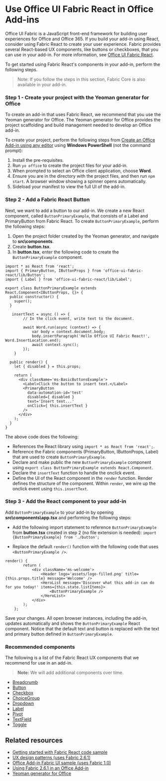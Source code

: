 # Use Office UI Fabric React in Office Add-ins

Office UI Fabric is a JavaScript front-end framework for building user experiences for Office and Office 365. If you build your add-in using React, consider using Fabric React to create your user experience. Fabric provides several React-based UX components, like buttons or checkboxes, that you can use in your add-in. For more information, see [Office UI Fabric React](https://dev.office.com/fabric#/). 

To get started using Fabric React's components in your add-in, perform the following steps.

> Note: If you follow the steps in this section, Fabric Core is also available in your add-in.

### Step 1 - Create your project with the Yeoman generator for Office

To create an add-in that uses Fabric React, we recommend that you use the Yeoman generator for Office. The Yeoman generator for Office provides the project scaffolding and build management needed to develop an Office add-in. 

To create your project, perform the following steps from [Create an Office Add-in using any editor](https://dev.office.com/docs/add-ins/get-started/create-an-office-add-in-using-any-editor) using **Windows PowerShell** (not the command prompt): 

1. Install the pre-requisites.
2. Run `yo office` to create the project files for your add-in. 
3. When prompted to select an Office client application, choose **Word**. 
4. Ensure you are in the directory with the project files, and then run `npm start`. A browser window showing a spinner opens automatically.
5. Sideload your manifest to view the full UI of the add-in.    

### Step 2 - Add a Fabric React Button

Next, we want to add a button to our add-in. We create a new React component, called `ButtonPrimaryExample`, that consists of a Label and PrimaryButton from Fabric React. To create `ButtonPrimaryExample`, perform the following steps:

1. Open the project folder created by the Yeoman generator, and navigate to **src\components**.
2. Create **button.tsx**.
3. In **button.tsx**, enter the following code to create the `ButtonPrimaryExample` component. 

```
import * as React from 'react';
import { PrimaryButton, IButtonProps } from 'office-ui-fabric-react/lib/Button';
import { Label } from 'office-ui-fabric-react/lib/Label';

export class ButtonPrimaryExample extends React.Component<IButtonProps, {}> {
  public constructor() {
    super();
  }

   insertText = async () => {
        // In the click event, write text to the document. 

        await Word.run(async (context) => {
            var body = context.document.body;  
            body.insertParagraph('Hello Office UI Fabric React!', Word.InsertLocation.end);  
            await context.sync();
        });
    }

  public render() {
    let { disabled } = this.props;

    return (
      <div className='ms-BasicButtonsExample'>
        <Label>Click the button to insert text.</Label>
        <PrimaryButton
          data-automation-id='test'
          disabled={ disabled }
          text='Insert text...'
          onClick={ this.insertText }
        />
      </div>
    );
  }
}
```
The above code does the following:

- References the React library using `import * as React from 'react';`.
- Reference the Fabric components (PrimaryButton, IButtonProps, Label) that are used to create `ButtonPrimaryExample`. 
- Declare and make public the new `ButtonPrimaryExample` component using `export class ButtonPrimaryExample extends React.Component`. 
- Declare the `insertText` function to handle the onclick event. 
- Define the UI of the React component in the `render` function. Render defines the structure of the component. Within `render`, we wire up the onclick event using `this.insertText`.

### Step 3 - Add the React component to your add-in 

Add `ButtonPrimaryExample` to your add-in by opening **src\components\app.tsx** and performing the following steps: 

- Add the following import statement to reference `ButtonPrimaryExample` from **button.tsx** created in step 2 (no file extension is needed): 
`
import {ButtonPrimaryExample} from './button';
` 

- Replace the default `render()` function with the following code that uses `<ButtonPrimaryExample />`. 
```
render() {
        return (
            <div className='ms-welcome'>
                <Header logo='assets/logo-filled.png' title={this.props.title} message='Welcome' />
                <HeroList message='Discover what this add-in can do for you today!' items={this.state.listItems}>                    
                    <ButtonPrimaryExample />
                </HeroList>
            </div>
        );
    };
```

Save your changes. All open browser instances, including the add-in, updates automatically and shows the `ButtonPrimaryExample` React component. Notice that the default text and button is replaced with the text and primary button defined in `ButtonPrimaryExample`. 
	
### Recommended components

The following is a list of the Fabric React UX components that we recommend for use in an add-in.  

> **Note:** We will add additional components over time. 

- [Breadcrumb](breadcrumb.md)
- [Button](buttons.md)
- [Checkbox](checkbox.md)
- [ChoiceGroup](choicegroup.md)
- [Dropdown](dropdown.md)
- [Label](label.md)
- [Pivot](pivot.md)
- [TextField](textfield.md)
- [Toggle](toggle.md)

## Related resources

- [Getting started with Fabric React code sample](https://github.com/OfficeDev/Word-Add-in-GettingStartFabricReact)
- [UX design patterns (uses Fabric 2.6.1)](https://github.com/OfficeDev/Office-Add-in-UX-Design-Patterns-Code) 
- [Office Add-in Fabric UI sample (uses Fabric 1.0)](https://github.com/OfficeDev/Office-Add-in-Fabric-UI-Sample) 
- [Using Fabric 2.6.1 in an Office Add-in](https://dev.office.com/docs/add-ins/design/ui-elements/using-office-ui-fabric)
- [Yeoman generator for Office](https://github.com/OfficeDev/generator-office)
 

